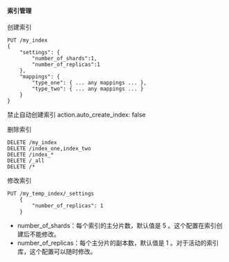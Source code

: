 
#### 索引管理
创建索引
```
PUT /my_index
{
    "settings": {
        "number_of_shards":1,
        "number_of_replicas":1
    },
    "mappings": {
        "type_one": { ... any mappings ... },
        "type_two": { ... any mappings ... }
    }
}
```
禁止自动创建索引
action.auto_create_index: false

删除索引
```
DELETE /my_index
DELETE /index_one,index_two
DELETE /index_*
DELETE /_all
DELETE /*
```

修改索引
```
PUT /my_temp_index/_settings
    {
        "number_of_replicas": 1
    }
```


* number_of_shards：每个索引的主分片数，默认值是 5 。这个配置在索引创建后不能修改。
* number_of_replicas：每个主分片的副本数，默认值是 1 。对于活动的索引库，这个配置可以随时修改。